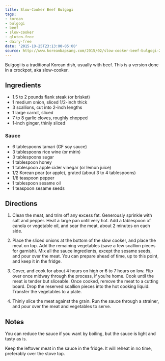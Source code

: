 ```yaml
---
title: Slow-Cooker Beef Bulgogi
tags:
- korean
- bulgogi
- beef
- slow-cooker
- gluten-free
- dairy-free
date: '2015-10-25T23:13:00-05:00'
source: http://www.koreanbapsang.com/2015/02/slow-cooker-beef-bulgogi-2.html
---
```

Bulgogi is a traditional Korean dish, usually with beef. This is a version done in a crockpot, aka slow-cooker.

## Ingredients

* 1.5 to 2 pounds flank steak (or brisket)
* 1 medium onion, sliced 1/2-inch thick
* 3 scallions, cut into 2-inch lengths
* 1 large carrot, sliced
* 7 to 8 garlic cloves, roughly chopped
* 1-inch ginger, thinly sliced

### Sauce

* 6 tablespoons tamari (GF soy sauce)
* 3 tablespoons rice wine (or mirin)
* 3 tablespoons sugar
* 1 tablespoon honey
* 1 tablespoon apple cider vinegar (or lemon juice)
* 1/2 Korean pear (or apple), grated (about 3 to 4 tablespoons)
* 1/8 teaspoon pepper
* 1 tablespoon sesame oil
* 1 teaspoon sesame seeds

## Directions


1. Clean the meat, and trim off any excess fat. Generously sprinkle with salt and pepper. Heat a large pan until very hot. Add a tablespoon of canola or vegetable oil, and sear the meat, about 2 minutes on each side.

2. Place the sliced onions at the bottom of the slow cooker, and place the meat on top. Add the remaining vegetables (save a few scallion pieces for garnish). Mix all the sauce ingredients, except the sesame seeds, and pour over the meat. You can prepare ahead of time, up to this point, and keep it in the fridge.

3. Cover, and cook for about 4 hours on high or 6 to 7 hours on low. Flip over once midway through the process, if you’re home. Cook until the meat is tender but sliceable. Once cooked, remove the meat to a cutting board. Drop the reserved scallion pieces into the hot cooking liquid. Transfer the vegetables to a plate.

4. Thinly slice the meat against the grain. Run the sauce through a strainer, and pour over the meat and vegetables to serve.


## Notes

You can reduce the sauce if you want by boiling, but the sauce is light and tasty as is.

Keep the leftover meat in the sauce in the fridge. It will reheat in no time, preferably over the stove top.
